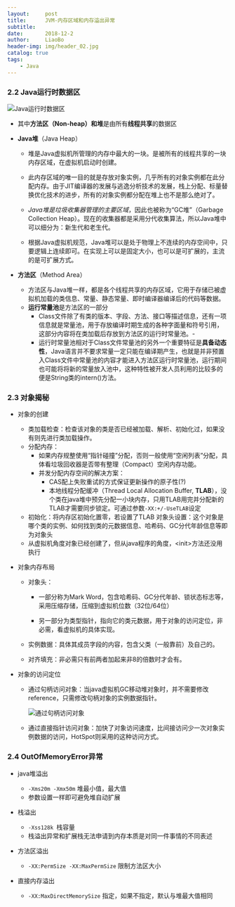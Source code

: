 ```yaml
---
layout:     post
title:      JVM-内存区域和内存溢出异常
subtitle:   
date:       2018-12-2
author:     LiaoBo
header-img: img/header_02.jpg
catalog: true
tags:
    - Java
---
```


### 2.2  Java运行时数据区



![Java运行时数据区]({{site.url}}/postimgs/RuntimeDataArea.png)

- 其中**方法区（Non-heap）**和**堆**是由所有**线程共享**的数据区

- **Java堆**（Java Heap）

  - 堆是Java虚拟机所管理的内存中最大的一块。是被所有的线程共享的一块内存区域，在虚拟机启动时创建。
  - 此内存区域的唯一目的就是存放对象实例，几乎所有的对象实例都在此分配内存。由于JIT编译器的发展与逃逸分析技术的发展，栈上分配、标量替换优化技术的进步，所有的对象实例都分配在堆上也不是那么绝对了。 

  - *Java堆是垃圾收集器管理的主要区域*，因此也被称为“GC堆”（Garbage Collection Heap）。现在的收集器都是采用分代收集算法，所以Java堆中可以细分为：新生代和老生代。

  - 根据Java虚拟机规范，Java堆可以是处于物理上不连续的内存空间中，只要逻辑上连续即可。在实现上可以是固定大小，也可以是可扩展的，主流的是可扩展方式。

- **方法区**（Method Area）

  - 方法区与Java堆一样，都是各个线程共享的内存区域，它用于存储已被虚拟机加载的类信息、常量、静态常量、即时编译器编译后的代码等数据。
  - **运行常量池**是方法区的一部分
    - Class文件除了有类的版本、字段、方法、接口等描述信息，还有一项信息就是常量池，用于存放编译时期生成的各种字面量和符号引用，这部分内容将在类加载后存放到方法区的运行时常量池。-
    - 运行时常量池相对于Class文件常量池的另外一个重要特征是**具备动态性**，Java语言并不要求常量一定只能在编译期产生，也就是并非预置入Class文件中常量池的内容才能进入方法区运行时常量池，运行期间也可能将将新的常量放入池中，这种特性被开发人员利用的比较多的便是String类的intern()方法。



### 2.3 对象揭秘

- 对象的创建
  - 类加载检查：检查该对象的类是否已经被加载、解析、初始化过，如果没有则先进行类加载操作。
  - 分配内存：
    - 如果内存规整使用“指针碰撞”分配，否则一般使用“空闲列表”分配，具体看垃圾回收器是否带有整理（Compact）空闲内存功能。
    - 并发分配内存空间的解决方案：
      - CAS配上失败重试的方式保证更新操作的原子性(?)
      - 本地线程分配缓冲（Thread Local Allocation Buffer, **TLAB**），没个类在java堆中预先分配一小块内存，只用TLAB用完并分配新的TLAB才需要同步锁定。可通过参数`-XX:+/-UseTLAB`设定
  - 初始化：将内存区初始化置零，若设置了TLAB
    对象头设置：这个对象是哪个类的实例、如何找到类的元数据信息、哈希码、GC分代年龄信息等即为对象头
  - 从虚拟机角度对象已经创建了，但从java程序的角度，\<init>方法还没用执行



- 对象内存布局

  - 对象头： 

    - 一部分称为Mark Word，包含哈希码、GC分代年龄、锁状态标志等，采用压缩存储，压缩到虚拟机位数（32位/64位） 

    - 另一部分为类型指针，指向它的类元数据，用于对象的访问定位，非必需，看虚拟机的具体实现。

  - 实例数据：具体其成员字段的内容，包含父类（一般靠前）及自己的。

  - 对齐填充：非必需只有前两者加起来非8的倍数时才会有。



- 对象的访问定位

  - 通过句柄访问对象：当java虚拟机GC移动堆对象时，并不需要修改reference，只需修改句柄对象的实例数据指针。

    ![通过句柄访问对象]({{site.url}}/postimgs/reference.png)

  - 通过直接指针访问对象：加快了对象访问速度，比间接访问少一次对象实例数据的访问，HotSpot则采用的这种访问方式。



### 2.4 OutOfMemoryError异常

- java堆溢出
  - `-Xms20m -Xmx50m` 堆最小值，最大值
  - 参数设置一样即可避免堆自动扩展

- 栈溢出
  - `-Xss128k `栈容量
  - 栈溢出异常和扩展栈无法申请到内存本质是对同一件事情的不同表述

- 方法区溢出
  - `-XX:PermSize -XX:MaxPermSize` 限制方法区大小

- 直接内存溢出
  - `-XX:MaxDirectMemorySize` 指定，如果不指定，默认与堆最大值相同